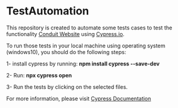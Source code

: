 # TestAutomation
This repository is created to automate some tests cases to test the functionality [Conduit Website](http://react-redux.realworld.io/#/login?_k=plujfs) using [Cypress.io](https://www.cypress.io/). 

To run those tests in your local machine using operating system (windows10), you should do the following steps:



  1- install cypress by running: **npm install cypress --save-dev**


  
  2- Run: **npx cypress open**



  3- Run the tests by clicking on the selected files.

For more information, please visit [Cypress Documentation](https://docs.cypress.io/guides/getting-started/installing-cypress.html#Opening-Cypress)


